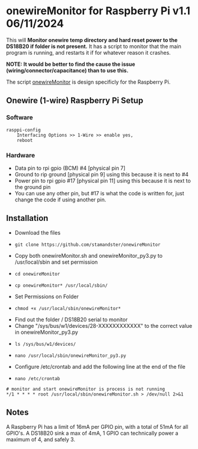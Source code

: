 # onewireMonitor for Raspberry Pi v1.1 06/11/2024 
This will **Monitor onewire temp directory and hard reset power to the DS18B20 if folder is not present.** 
It has a script to monitor that the main program is running, and restarts it if for whatever reason it crashes.

**NOTE: It would be better to find the cause the issue (wiring/connector/capacitance) than to use this.**

The script [onewireMonitor](https://github.com/SkullKill/onewireMonitor) is design specificly for the Raspberry Pi.



## Onewire (1-wire) Raspberry Pi Setup

### Software
    rasppi-config
        Interfacing Options >> 1-Wire >> enable yes,
        reboot

### Hardware

- Data pin to rpi gpio (BCM) #4 [physical pin 7]
- Ground to rip ground [physical pin 9] using this because it is next to #4
- Power pin to rpi gpio #17 [physical pin 11] using this because it is next to the ground pin
- You can use any other pin, but #17 is what the code is written for, just change the code if using another pin.


## Installation

- Download the files
-     git clone https://github.com/stamandster/onewireMonitor
- Copy both onewireMonitor.sh and onewireMonitor_py3.py to /usr/local/sbin and set permission
-     cd onewireMonitor
-     cp onewireMonitor* /usr/local/sbin/
- Set Permissions on Folder
-     chmod +x /usr/local/sbin/onewireMonitor*
- Find out the folder / DS18B20 serial to monitor
- Change "/sys/bus/w1/devices/28-XXXXXXXXXXXX" to the correct value in onewireMonitor_py3.py
-     ls /sys/bus/w1/devices/
-     nano /usr/local/sbin/onewireMonitor_py3.py
- Configure /etc/crontab and add the following line at the end of the file
-     nano /etc/crontab

```
# monitor and start onewireMonitor is process is not running
*/1 * * * * root /usr/local/sbin/onewireMonitor.sh > /dev/null 2>&1
```


## Notes

A Raspberry Pi has a limit of 16mA per GPIO pin, with a total of 51mA for all GPIO's. A DS18B20 sink a max of 4mA, 1 GPIO can technically power a maximum of 4, and safely 3.


